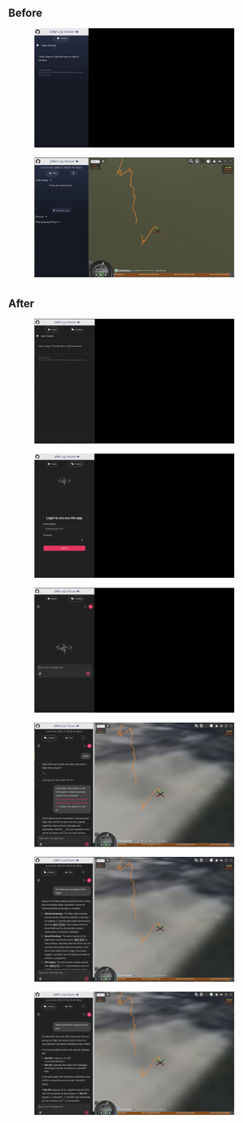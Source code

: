 <div>
  <h2 style="text-align: left;">Before</h2>
  <div style="display: flex; justify-content: center; flex-wrap: wrap; gap: 20px; margin-bottom: 40px;">
    <img src="images/image-7.png" alt="Before image 1" width="400" />
    <img src="images/image-8.png" alt="Before image 2" width="400" />
  </div>

  <h2 style="text-align: left;">After</h2>
  <div style="display: flex; justify-content: center; flex-wrap: wrap; gap: 20px; margin-bottom: 20px;">
    <img src="images/image-1.png" alt="After image 1" width="400" />
    <img src="images/image-2.png" alt="After image 2" width="400" />
  </div>
  <div style="display: flex; justify-content: center; flex-wrap: wrap; gap: 20px; margin-bottom: 20px;">
    <img src="images/image-3.png" alt="After image 3" width="400" />
    <img src="images/image-4.png" alt="After image 4" width="400" />
  </div>
  <div style="display: flex; justify-content: center; flex-wrap: wrap; gap: 20px;">
    <img src="images/image-5.png" alt="After image 5" width="400" />
    <img src="images/image-6.png" alt="After image 6" width="400" />
  </div>
</div>
